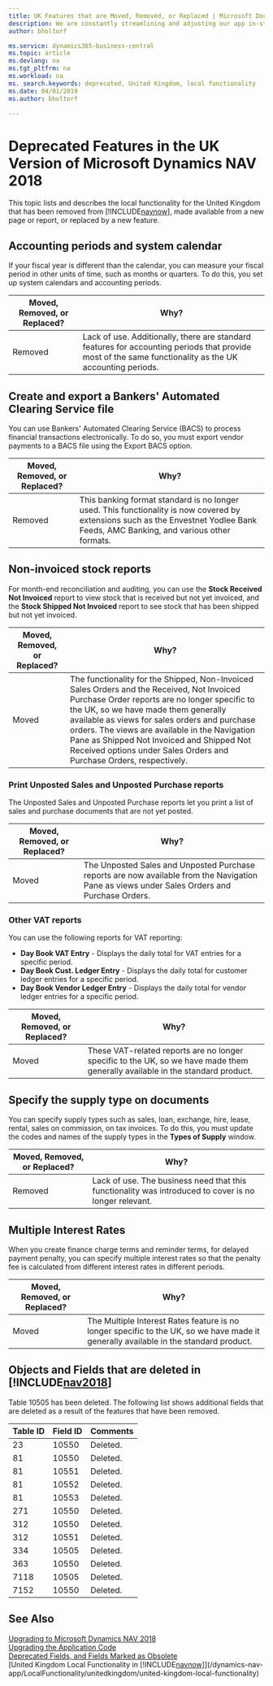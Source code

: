 ```yaml
---
title: UK Features that are Moved, Removed, or Replaced | Microsoft Docs
description: We are constantly streamlining and adjusting our app in-step with market developments. Read about the features for the UK that we have moved, removed, or replaced.
author: bholtorf

ms.service: dynamics365-business-central
ms.topic: article
ms.devlang: na
ms.tgt_pltfrm: na
ms.workload: na
ms. search.keywords: deprecated, United Kingdom, local functionality
ms.date: 04/01/2019
ms.author: bholtorf

---
```


# Deprecated Features in the UK Version of Microsoft Dynamics NAV 2018
This topic lists and describes the local functionality for the United Kingdom that has been removed from [!INCLUDE[navnow](../developer/includes/navnow_md.md)], made available from a new page or report, or replaced by a new feature.

## Accounting periods and system calendar
If your fiscal year is different than the calendar, you can measure your fiscal period in other units of time, such as months or quarters. To do this, you set up system calendars and accounting periods.
  
|Moved, Removed, or Replaced?| Why?|
|----|----|
| Removed | Lack of use. Additionally, there are standard features for accounting periods that provide most of the same functionality as the UK accounting periods. |

## Create and export a Bankers' Automated Clearing Service file
You can use Bankers' Automated Clearing Service (BACS) to process financial transactions electronically. To do so, you must export vendor payments to a BACS file using the Export BACS option.

|Moved, Removed, or Replaced?| Why?|
|----|----|
| Removed | This banking format standard is no longer used. This functionality is now covered by extensions such as the Envestnet Yodlee Bank Feeds, AMC Banking, and various other formats. |

<!-- THIS WORK DID NOT GET DONE. EXPECT IT TO COME IN A FUTURE UPDATE
## Multiple interest rates
To let you use more than one interest rate to calculate finance charges for a specific period, you can specify multiple rates for each finance charge term.

|Moved, Removed, or Replaced?|Why?|
|----|----|
|Moved| This functionality is also available to countries such as NO, SE, FI, and IT, so we have removed the country-specific designation so that it's available to everyone.|
-->

<!-- THIS WORK DID NOT GET DONE. EXPECT IT TO COME IN A FUTURE UPDATE
## VAT Audit reports
VAT Audit reports let you generate VAT amounts for a specific period in response to an audit from a tax authority:

* **VAT Audit** - Used for VAT auditing.
* **VAT Entry Exception** - Details the differences between the calculated VAT and the changes that occur because of rounding, VAT tolerance percentage, and discounts. It also displays the difference in VAT amounts for the tax authorities.

|||
|----|----|
|Moved, Removed, or Replaced?| Why?|
|Replaced| The VAT Audit report is replaced. Now you can export data to Excel through the OData service. The VAT Entry Exception report is no longer specific to the UK. The documentation for these reports has moved to the [!INCLUDE[d365fin](../developer/includes/d365fin_md.md)] repository.|
-->

## Non-invoiced stock reports
For month-end reconciliation and auditing, you can use the **Stock Received Not Invoiced** report to view stock that is received but not yet invoiced, and the **Stock Shipped Not Invoiced** report to see stock that has been shipped but not yet invoiced.

|Moved, Removed, or Replaced?|Why?|
|----|----|
|Moved | The functionality for the Shipped, Non-Invoiced Sales Orders and the Received, Not Invoiced Purchase Order reports are no longer specific to the UK, so we have made them generally available as views for sales orders and purchase orders. The views are available in the Navigation Pane as Shipped Not Invoiced and Shipped Not Received options under Sales Orders and Purchase Orders, respectively.|

### Print Unposted Sales and Unposted Purchase reports
The Unposted Sales and Unposted Purchase reports let you print a list of sales and purchase documents that are not yet posted.  

|Moved, Removed, or Replaced?| Why?|
|----|----|
| Moved | The Unposted Sales and Unposted Purchase reports are now available from the Navigation Pane as views under Sales Orders and Purchase Orders. |

### Other VAT reports
You can use the following reports for VAT reporting:  

* **Day Book VAT Entry** - Displays the daily total for VAT entries for a specific period.
* **Day Book Cust. Ledger Entry** - Displays the daily total for customer ledger entries for a specific period.
* **Day Book Vendor Ledger Entry** - Displays the daily total for vendor ledger entries for a specific period.

|Moved, Removed, or Replaced?|Why?|
|----|----|
|Moved| These VAT-related reports are no longer specific to the UK, so we have made them generally available in the standard product.  |

## Specify the supply type on documents
You can specify supply types such as sales, loan, exchange, hire, lease, rental, sales on commission, on tax invoices. To do this, you must update the codes and names of the supply types in the **Types of Supply** window.

|Moved, Removed, or Replaced?|Why?|
|----|----|
|Removed| Lack of use. The business need that this functionality was introduced to cover is no longer relevant.  |

## Multiple Interest Rates
When you create finance charge terms and reminder terms, for delayed payment penalty, you can specify multiple interest rates so that the penalty fee is calculated from different interest rates in different periods.

|Moved, Removed, or Replaced?|Why?|
|----|----|
|Moved| The Multiple Interest Rates feature is no longer specific to the UK, so we have made it generally available in the standard product. |

## Objects and Fields that are deleted in [!INCLUDE[nav2018](../developer/includes/nav2018_md.md)]
Table 10505 has been deleted. The following list shows additional fields that are deleted as a result of the features that have been removed.  

|Table ID|Field ID|Comments|
|--------|--------|--------|
|23|10550|Deleted.|
|81|10550|Deleted.|
|81|10551|Deleted.|
|81|10552|Deleted.|
|81|10553|Deleted.|
|271|10550|Deleted.|
|312|10550|Deleted.|
|312|10551|Deleted.|
|334|10505|Deleted.|
|363|10550|Deleted.|
|7118|10505|Deleted.|
|7152|10550|Deleted.|

## See Also
[Upgrading to Microsoft Dynamics NAV 2018](upgrading-to-business-central.md)  
[Upgrading the Application Code](upgrading-the-application-code.md)  
[Deprecated Fields, and Fields Marked as Obsolete](deprecated-fields.md)  
[United Kingdom Local Functionality in [!INCLUDE[navnow](../developer/includes/navnow_md.md)]](/dynamics-nav-app/LocalFunctionality/unitedkingdom/united-kingdom-local-functionality)  

